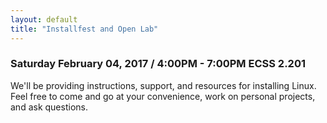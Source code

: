 ```yaml
---
layout: default
title: "Installfest and Open Lab"
---
```


### Saturday February 04, 2017 / 4:00PM - 7:00PM ECSS 2.201

We'll be providing instructions, support, and resources for installing Linux. Feel free to come and go at your convenience, work on personal projects, and ask questions.
